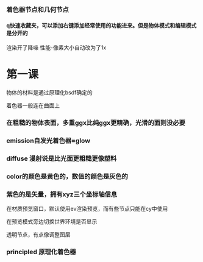 ### 着色器节点和几何节点

#### q快速收藏夹，可以添加右键添加经常使用的功能进来。但是物体模式和编辑模式是分开的

渲染开了降噪 性能-像素大小自动改为了1x


# 第一课

物体的材料是通过原理化bsdf确定的

着色器一般连在曲面上 

### 在粗糙的物体表面，多重ggx比纯ggx更精确，光滑的面则没必要

### emission自发光着色器=glow

### diffuse 漫射说是比光面更粗糙更像塑料

### color的颜色是黄色的，数值的颜色是灰色的

### 紫色的是矢量，拥有xyz三个坐标轴信息

在材质预览窗口，默认使用ev渲染预览，而有些节点只能在cy中使用

在预览模式旁边切换世界环境是否显示

透明节点，有点像调整图层

### principled 原理化着色器
